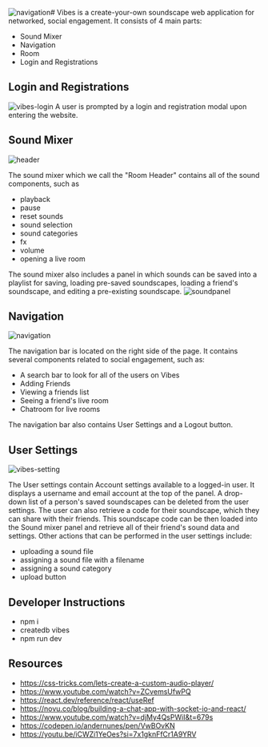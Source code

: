 ![navigation](https://github.com/AdamSydnor/Vibes/assets/40744735/bbe750a0-6f13-4958-9ed6-441bc1ef198a)# Vibes is a create-your-own soundscape web application for networked, social engagement. 
It consists of 4 main parts:
- Sound Mixer
- Navigation
- Room
- Login and Registrations

## Login and Registrations
![vibes-login](https://github.com/AdamSydnor/Vibes/assets/40744735/35b8b625-133a-4ec2-84f7-722e80821275)
A user is prompted by a login and registration modal upon entering the website.

## Sound Mixer
![header](https://github.com/AdamSydnor/Vibes/assets/40744735/7549d7c2-a93f-40ca-ae2f-84afcf690bfc)

The sound mixer which we call the "Room Header" contains all of the sound components, such as
- playback
- pause
- reset sounds
- sound selection
- sound categories
- fx
- volume
- opening a live room

The sound mixer also includes a panel in which sounds can be saved into a playlist for saving, loading pre-saved soundscapes, loading a friend's soundscape, and editing a pre-existing soundscape.
![soundpanel](https://github.com/AdamSydnor/Vibes/assets/40744735/d517c13f-0702-43dc-999e-a258ed3aa24b)

## Navigation
![navigation](https://github.com/AdamSydnor/Vibes/assets/40744735/b1ab4a52-987f-427f-a427-5982d631dc7f)

The navigation bar is located on the right side of the page. It contains several components related to social engagement, such as:
- A search bar to look for all of the users on Vibes
- Adding Friends
- Viewing a friends list
- Seeing a friend's live room
- Chatroom for live rooms

The navigation bar also contains User Settings and a Logout button.

## User Settings
![vibes-setting](https://github.com/AdamSydnor/Vibes/assets/40744735/3f1fe230-1188-48b8-8646-01d7c50d5dd1)

The User settings contain Account settings available to a logged-in user. It displays a username and email account at the top of the panel. A drop-down list of a person's saved soundscapes can be deleted from the user settings. The user can also retrieve a code for their soundscape, which they can share with their friends. This soundscape code can be then loaded into the Sound mixer panel and retrieve all of their friend's sound data and settings. Other actions that can be performed in the user settings include:
- uploading a sound file
- assigning a sound file with a filename
- assigning a sound category
- upload button


## Developer Instructions
- npm i
- createdb vibes
- npm run dev

## Resources
- https://css-tricks.com/lets-create-a-custom-audio-player/
- https://www.youtube.com/watch?v=ZCvemsUfwPQ
- https://react.dev/reference/react/useRef
- https://novu.co/blog/building-a-chat-app-with-socket-io-and-react/
- https://www.youtube.com/watch?v=djMy4QsPWiI&t=679s
- https://codepen.io/andernunes/pen/VwBOvKN
- https://youtu.be/iCWZi1YeOes?si=7x1gknFfCr1A9YRV
